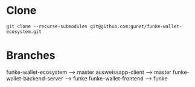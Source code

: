 # Clone


```
git clone --recurse-submodules git@github.com:gunet/funke-wallet-ecosystem.git
```

# Branches

funke-wallet-ecosystem --> master
ausweissapp-client --> master
funke-wallet-backend-server --> funke
funke-wallet-frontend --> funke

